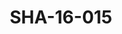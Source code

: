 ---
pid: SHA-16-015
title: SHA-16-015
language: en
collection: Sharhabil Ahmed
original_label: 
rights: Sharhabil Ahmed
location_of_original: Sharhabil Ahmed
photographer_or_studio: 
scanned_from: photograph 10.1 by 15.1
_date: early 2000s
location: Egypt, Cairo
description: Sharhabil Ahmed's band
additional_notes: 
permission_display: 'yes'
on_server: 'no'
on_website: 'no'
permalink: /photopages/en/SHA-16-015.html
layout: photo-page
---